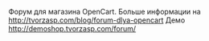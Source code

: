 Форум для магазина OpenCart. Больше информации на http://tvorzasp.com/blog/forum-dlya-opencart
Демо http://demoshop.tvorzasp.com/forum/
